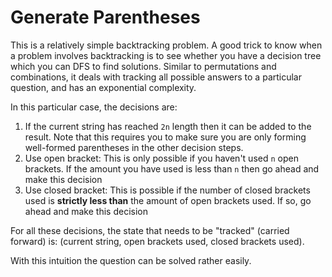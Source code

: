# Generate Parentheses

This is a relatively simple backtracking problem. A good trick to know when a problem involves backtracking is to see whether you have a decision tree which you can DFS to find solutions. Similar to permutations and combinations, it deals with tracking all possible answers to a particular question, and has an exponential complexity.

In this particular case, the decisions are:
1. If the current string has reached `2n` length then it can be added to the result. Note that this requires you to make sure you are only forming well-formed parentheses in the other decision steps.
2. Use open bracket: This is only possible if you haven't used `n` open brackets. If the amount you have used is less than `n` then go ahead and make this decision
3. Use closed bracket: This is possible if the number of closed brackets used is **strictly less than** the amount of open brackets used. If so, go ahead and make this decision

For all these decisions, the state that needs to be "tracked" (carried forward) is: (current string, open brackets used, closed brackets used).

With this intuition the question can be solved rather easily.
